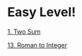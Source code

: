 # Easy Level! 

[1. Two Sum](https://github.com/joaoVR-prado/Leetcode-Problems/blob/main/1.%20Two%20Sum/twoSumKotlin.kts)

[13. Roman to Integer](https://github.com/joaoVR-prado/Leetcode-Problems/tree/main/13.%20Roman%20to%20Integer)
